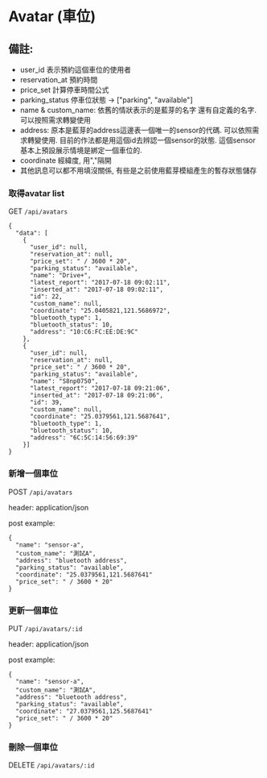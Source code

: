 # Avatar (車位)

## 備註:
* user_id 表示預約這個車位的使用者
* reservation_at 預約時間
* price_set 計算停車時間公式
* parking_status 停車位狀態 -> ["parking", "available"]
* name & custom_name: 依舊的情狀表示的是藍芽的名字 還有自定義的名字. 可以按照需求轉變使用
* address: 原本是藍芽的address這邊表一個唯一的sensor的代碼. 可以依照需求轉變使用. 目前的作法都是用這個id去辨認一個sensor的狀態. 這個sensor基本上預設展示情境是綁定一個車位的.
* coordinate 經緯度, 用","隔開
* 其他訊息可以都不用填沒關係, 有些是之前使用藍芽模組產生的暫存狀態儲存

### 取得avatar list
GET `/api/avatars`

```
{
  "data": [
    {
      "user_id": null,
      "reservation_at": null,
      "price_set": " / 3600 * 20",
      "parking_status": "available",
      "name": "Drive+",
      "latest_report": "2017-07-18 09:02:11",
      "inserted_at": "2017-07-18 09:02:11",
      "id": 22,
      "custom_name": null,
      "coordinate": "25.0405821,121.5686972",
      "bluetooth_type": 1,
      "bluetooth_status": 10,
      "address": "10:C6:FC:EE:DE:9C"
    },
    {
      "user_id": null,
      "reservation_at": null,
      "price_set": " / 3600 * 20",
      "parking_status": "available",
      "name": "S8np0750",
      "latest_report": "2017-07-18 09:21:06",
      "inserted_at": "2017-07-18 09:21:06",
      "id": 39,
      "custom_name": null,
      "coordinate": "25.0379561,121.5687641",
      "bluetooth_type": 1,
      "bluetooth_status": 10,
      "address": "6C:5C:14:56:69:39"
    }]
}
```

### 新增一個車位
POST `/api/avatars`

header: application/json

post example:
```
{
  "name": "sensor-a",
  "custom_name": "測試A",
  "address": "bluetooth address",
  "parking_status": "available",
  "coordinate": "25.0379561,121.5687641"
  "price_set": " / 3600 * 20"
}
```

### 更新一個車位
PUT `/api/avatars/:id`

header: application/json

post example:
```
{
  "name": "sensor-a",
  "custom_name": "測試A",
  "address": "bluetooth address",
  "parking_status": "available",
  "coordinate": "27.0379561,125.5687641"
  "price_set": " / 3600 * 20"
}
```

### 刪除一個車位
DELETE `/api/avatars/:id`
